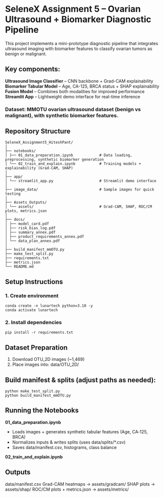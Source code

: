 # SeleneX Assignment 5 – Ovarian Ultrasound + Biomarker Diagnostic Pipeline

This project implements a mini-prototype diagnostic pipeline that integrates ultrasound imaging with biomarker features to classify ovarian tumors as benign or malignant.

## Key components:
<b>Ultrasound Image Classifier</b> – CNN backbone + Grad-CAM explainability <br>
<b>Biomarker Tabular Model</b> – Age, CA-125, BRCA status + SHAP explainability <br>
<b>Fusion Model</b> – Combines both modalities for improved performance <br>
<b>Streamlit App</b> – Lightweight demo interface for real-time inference <br>

### Dataset: MMOTU ovarian ultrasound dataset (benign vs malignant), with synthetic biomarker features.

## Repository Structure
```
SeleneX_Assignment5_HiteshPant/
│
├── notebooks/
│ ├── 01_data_preparation.ipynb            # Data loading, preprocessing, synthetic biomarker generation
│ └── 02_train_and_explain.ipynb           # Training models + explainability (Grad-CAM, SHAP)
│
├── app/
│ └── streamlit_app.py                     # Streamlit demo interface
│
├── image_data/                            # Sample images for quick testing
│
├── Assets_Outputs/
│ └── assets/                              # Grad-CAM, SHAP, ROC/CM plots, metrics.json
│
├── docs/
│ ├── model_card.pdf
│ ├── risk_bias_log.pdf
│ ├── summary_annex.pdf
│ ├── product_requirements_annex.pdf
│ └── data_plan_annex.pdf
│
├── build_manifest_mmOTU.py
├── make_test_split.py
├── requirements.txt
├── metrics.json
└── README.md

```

## Setup Instructions
### 1. Create environment
```
conda create -n lunartech python=3.10 -y
conda activate lunartech
```
### 2. Install dependencies
```
pip install -r requirements.txt
```

## Dataset Preparation
1. Download OTU_2D images (~1,469)
2. Place images into: data/OTU_2D/

## Build manifest & splits (adjust paths as needed):
```
python make_test_split.py 
python build_manifest_mmOTU.py
```

## Running the Notebooks
<b>01_data_preparation.ipynb</b> <br>
- Loads images + generates synthetic tabular features (Age, CA‑125, BRCA)
- Normalizes inputs & writes splits (uses data/splits/*.csv)
- Saves data/manifest.csv, histograms, class balance

<b>02_train_and_explain.ipynb</b>


## Outputs
data/manifest.csv
Grad-CAM heatmaps → assets/gradcam/
SHAP plots → assets/shap/
ROC/CM plots + metrics.json → assets/metrics/
